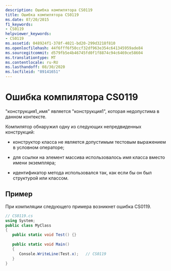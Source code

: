```yaml
---
description: Ошибка компилятора CS0119
title: Ошибка компилятора CS0119
ms.date: 07/20/2015
f1_keywords:
- CS0119
helpviewer_keywords:
- CS0119
ms.assetid: 048924f1-378f-4021-bd20-299d3218f810
ms.openlocfilehash: 44f6fff6f50ccf32df963e354c641345959ade84
ms.sourcegitcommit: d579fb5e4b46745fd0f1f8874c94c6469ce58604
ms.translationtype: MT
ms.contentlocale: ru-RU
ms.lasthandoff: 08/30/2020
ms.locfileid: "89141651"
---
```

# <a name="compiler-error-cs0119"></a>Ошибка компилятора CS0119
"конструкция1_имя" является "конструкция1", которая недопустима в данном контексте.  
  
 Компилятор обнаружил одну из следующих непредвиденных конструкций:  
  
- конструктор класса не является допустимым тестовым выражением в условном операторе;  
  
- для ссылки на элемент массива использовалось имя класса вместо имени экземпляра;  
  
- идентификатор метода использовался так, как если бы он был структурой или классом.  
  
## <a name="example"></a>Пример  
 При компиляции следующего примера возникнет ошибка CS0119.  
  
```csharp  
// CS0119.cs  
using System;  
public class MyClass
{  
   public static void Test() {}  
  
   public static void Main()  
   {  
      Console.WriteLine(Test.x);   // CS0119  
   }  
}  
```
